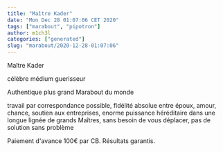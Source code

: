 ```yaml
---
title: "Maître Kader"
date: "Mon Dec 28 01:07:06 CET 2020"
tags: ["marabout", "pipotron"]
author: m1ch3l
categories: ["generated"]
slug: "marabout/2020-12-28-01:07:06"
---
```


Maître Kader

célèbre médium guerisseur

Authentique plus grand Marabout du monde

travail par correspondance possible, fidélité absolue entre époux, amour, chance, soutien aux entreprises, enorme puissance héréditaire dans une longue lignée de grands Maîtres, sans besoin de vous déplacer, pas de solution sans problème

Paiement d'avance 100€ par CB. Résultats garantis.
